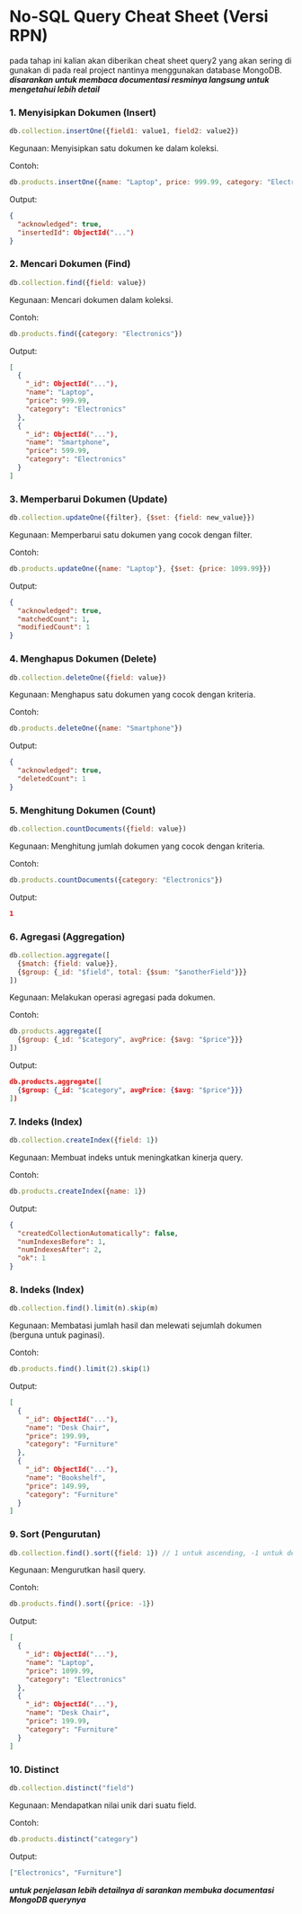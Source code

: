 # No-SQL Query Cheat Sheet (Versi RPN)

pada tahap ini kalian akan diberikan cheat sheet query2 yang akan sering di gunakan di pada real project nantinya menggunakan database MongoDB. 
***disarankan untuk membaca documentasi resminya langsung untuk mengetahui lebih detail***

### 1. Menyisipkan Dokumen (Insert)

```js
db.collection.insertOne({field1: value1, field2: value2})
```
Kegunaan: Menyisipkan satu dokumen ke dalam koleksi.

Contoh: 
```js
db.products.insertOne({name: "Laptop", price: 999.99, category: "Electronics"})
```
Output:
```json
{
  "acknowledged": true,
  "insertedId": ObjectId("...")
}
```

### 2. Mencari Dokumen (Find)

```js
db.collection.find({field: value})
```
Kegunaan: Mencari dokumen dalam koleksi.

Contoh: 
```js
db.products.find({category: "Electronics"})
```
Output:
```json
[
  {
    "_id": ObjectId("..."),
    "name": "Laptop",
    "price": 999.99,
    "category": "Electronics"
  },
  {
    "_id": ObjectId("..."),
    "name": "Smartphone",
    "price": 599.99,
    "category": "Electronics"
  }
]
```

### 3. Memperbarui Dokumen (Update)

```js
db.collection.updateOne({filter}, {$set: {field: new_value}})
```
Kegunaan: Memperbarui satu dokumen yang cocok dengan filter.

Contoh: 
```js
db.products.updateOne({name: "Laptop"}, {$set: {price: 1099.99}})
```
Output:
```json
{
  "acknowledged": true,
  "matchedCount": 1,
  "modifiedCount": 1
}
```

### 4. Menghapus Dokumen (Delete)

```js
db.collection.deleteOne({field: value})
```
Kegunaan: Menghapus satu dokumen yang cocok dengan kriteria.

Contoh: 
```js
db.products.deleteOne({name: "Smartphone"})
```
Output:
```json
{
  "acknowledged": true,
  "deletedCount": 1
}
```

### 5. Menghitung Dokumen (Count)

```js
db.collection.countDocuments({field: value})
```
Kegunaan: Menghitung jumlah dokumen yang cocok dengan kriteria.

Contoh: 
```js
db.products.countDocuments({category: "Electronics"})
```
Output:
```json
1
```

### 6. Agregasi (Aggregation)

```js
db.collection.aggregate([
  {$match: {field: value}},
  {$group: {_id: "$field", total: {$sum: "$anotherField"}}}
])
```
Kegunaan: Melakukan operasi agregasi pada dokumen.

Contoh: 
```js
db.products.aggregate([
  {$group: {_id: "$category", avgPrice: {$avg: "$price"}}}
])
```
Output:
```json
db.products.aggregate([
  {$group: {_id: "$category", avgPrice: {$avg: "$price"}}}
])
```

### 7. Indeks (Index)

```js
db.collection.createIndex({field: 1})
```
Kegunaan: Membuat indeks untuk meningkatkan kinerja query.

Contoh: 
```js
db.products.createIndex({name: 1})
```
Output:
```json
{
  "createdCollectionAutomatically": false,
  "numIndexesBefore": 1,
  "numIndexesAfter": 2,
  "ok": 1
}
```

### 8. Indeks (Index)

```js
db.collection.find().limit(n).skip(m)
```
Kegunaan: Membatasi jumlah hasil dan melewati sejumlah dokumen (berguna untuk paginasi).

Contoh: 
```js
db.products.find().limit(2).skip(1)
```
Output:
```json
[
  {
    "_id": ObjectId("..."),
    "name": "Desk Chair",
    "price": 199.99,
    "category": "Furniture"
  },
  {
    "_id": ObjectId("..."),
    "name": "Bookshelf",
    "price": 149.99,
    "category": "Furniture"
  }
]
```

### 9. Sort (Pengurutan)

```js
db.collection.find().sort({field: 1}) // 1 untuk ascending, -1 untuk descending
```
Kegunaan: Mengurutkan hasil query.

Contoh: 
```js
db.products.find().sort({price: -1})
```
Output:
```json
[
  {
    "_id": ObjectId("..."),
    "name": "Laptop",
    "price": 1099.99,
    "category": "Electronics"
  },
  {
    "_id": ObjectId("..."),
    "name": "Desk Chair",
    "price": 199.99,
    "category": "Furniture"
  }
]
```

### 10. Distinct

```js
db.collection.distinct("field")
```
Kegunaan: Mendapatkan nilai unik dari suatu field.

Contoh: 
```js
db.products.distinct("category")
```
Output:
```json
["Electronics", "Furniture"]
```

***untuk penjelasan lebih detailnya di sarankan membuka documentasi MongoDB querynya***
